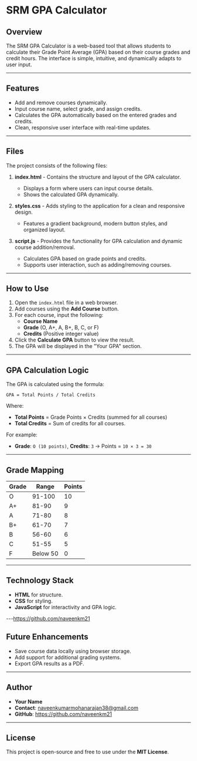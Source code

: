 # SRM GPA Calculator

## Overview
The SRM GPA Calculator is a web-based tool that allows students to calculate their Grade Point Average (GPA) based on their course grades and credit hours. The interface is simple, intuitive, and dynamically adapts to user input.

---

## Features
- Add and remove courses dynamically.
- Input course name, select grade, and assign credits.
- Calculates the GPA automatically based on the entered grades and credits.
- Clean, responsive user interface with real-time updates.

---

## Files
The project consists of the following files:

1. **index.html** - Contains the structure and layout of the GPA calculator.  
   - Displays a form where users can input course details.  
   - Shows the calculated GPA dynamically.

2. **styles.css** - Adds styling to the application for a clean and responsive design.  
   - Features a gradient background, modern button styles, and organized layout.

3. **script.js** - Provides the functionality for GPA calculation and dynamic course addition/removal.  
   - Calculates GPA based on grade points and credits.  
   - Supports user interaction, such as adding/removing courses.

---

## How to Use
1. Open the `index.html` file in a web browser.
2. Add courses using the **Add Course** button.
3. For each course, input the following:
   - **Course Name**
   - **Grade** (O, A+, A, B+, B, C, or F)
   - **Credits** (Positive integer value)
4. Click the **Calculate GPA** button to view the result.
5. The GPA will be displayed in the "Your GPA" section.

---

## GPA Calculation Logic
The GPA is calculated using the formula:

```
GPA = Total Points / Total Credits
```

Where:
- **Total Points** = Grade Points × Credits (summed for all courses)
- **Total Credits** = Sum of credits for all courses.

For example:
- **Grade**: `O (10 points)`, **Credits**: `3` → Points = `10 × 3 = 30`

---

## Grade Mapping
| Grade | Range      | Points |
|-------|------------|--------|
| O     | 91-100     | 10     |
| A+    | 81-90      | 9      |
| A     | 71-80      | 8      |
| B+    | 61-70      | 7      |
| B     | 56-60      | 6      |
| C     | 51-55      | 5      |
| F     | Below 50   | 0      |

---

## Technology Stack
- **HTML** for structure.
- **CSS** for styling.
- **JavaScript** for interactivity and GPA logic.

---https://github.com/naveenkm21

## Future Enhancements
- Save course data locally using browser storage.
- Add support for additional grading systems.
- Export GPA results as a PDF.

---

## Author
- **Your Name**  
- **Contact**: naveenkumarmohanarajan38@gmail.com
- **GitHub**: https://github.com/naveenkm21

---

## License
This project is open-source and free to use under the **MIT License**.

